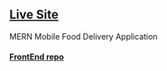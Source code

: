 ## [Live Site](https://fooddelivery-mern.herokuapp.com/)

MERN Mobile Food Delivery Application

#### [FrontEnd repo](https://github.com/Kmachappy/FoodDelivery-MERN--FrontEnd)


